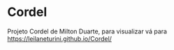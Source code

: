 # Cordel
Projeto Cordel de Milton Duarte, para visualizar vá para https://leilaneturini.github.io/Cordel/
